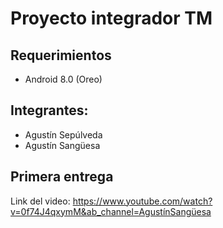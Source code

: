 # Proyecto integrador TM

## Requerimientos
- Android 8.0 (Oreo)

## Integrantes:
- Agustín Sepúlveda
- Agustín Sangüesa

## Primera entrega
Link del video: https://www.youtube.com/watch?v=0f74J4qxymM&ab_channel=AgustínSangüesa
